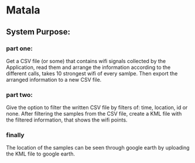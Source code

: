 # Matala

## System Purpose:

### part one:
Get a CSV file (or some) that contains wifi signals collected by the Application, read them and arrange the information according to the different calls, takes 10 strongest wifi of every samlpe.
Then export the arranged information to a new CSV file.


### part two:
Give the option to filter the written CSV file by filters of: time, location, id or none.
After filtering the samples from the CSV file, create a KML file with the filtered information,
that shows the wifi points.

### finally
The location of the samples can be seen through google earth by uploading the KML file to google earth.


